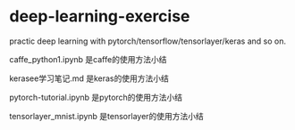 # deep-learning-exercise
practic deep learning with pytorch/tensorflow/tensorlayer/keras and so on.

caffe_python1.ipynb 是caffe的使用方法小结

kerasee学习笔记.md 是keras的使用方法小结

pytorch-tutorial.ipynb 是pytorch的使用方法小结

tensorlayer_mnist.ipynb 是tensorlayer的使用方法小结
